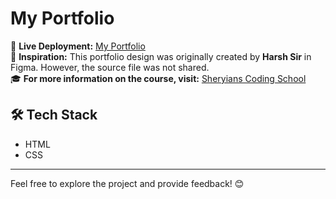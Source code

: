 # My Portfolio

🚀 **Live Deployment:** <a href="https://my-portfooliioo.netlify.app/" target="_blank">My Portfolio</a>  
🎨 **Inspiration:** This portfolio design was originally created by **Harsh Sir** in Figma. However, the source file was not shared.  
🎓 **For more information on the course, visit:** <a href="https://sheryians.com/" target="_blank">Sheryians Coding School</a>  

## 🛠 Tech Stack
<ul>
    <li>HTML</li>
    <li>CSS</li>
</ul>

---

Feel free to explore the project and provide feedback! 😊
